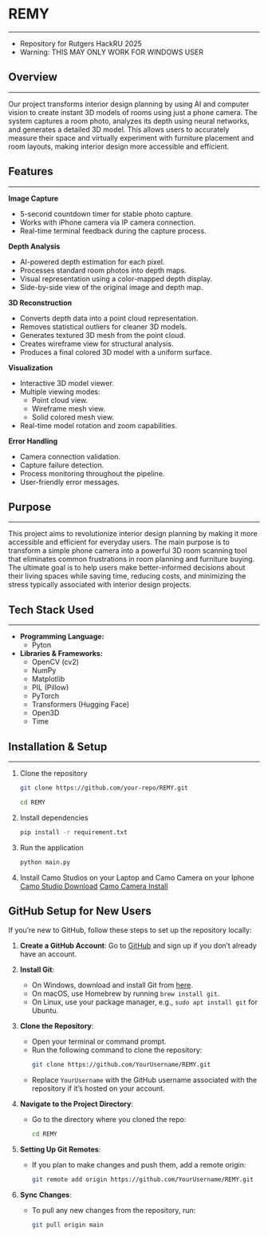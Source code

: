 # REMY
***
- Repository for Rutgers HackRU 2025
- Warning: THIS MAY ONLY WORK FOR WINDOWS USER

## Overview
***
Our project transforms interior design planning by using AI and computer vision to create instant 3D models of rooms using just a phone camera. The system captures a room photo, analyzes its depth using neural networks, and generates a detailed 3D model. This allows users to accurately measure their space and virtually experiment with furniture placement and room layouts, making interior design more accessible and efficient.

## Features
***
**Image Capture**
- 5-second countdown timer for stable photo capture.
- Works with iPhone camera via IP camera connection.
- Real-time terminal feedback during the capture process.
  
**Depth Analysis**
- AI-powered depth estimation for each pixel.
- Processes standard room photos into depth maps.
- Visual representation using a color-mapped depth display.
- Side-by-side view of the original image and depth map.

**3D Reconstruction**
- Converts depth data into a point cloud representation.
- Removes statistical outliers for cleaner 3D models.
- Generates textured 3D mesh from the point cloud.
- Creates wireframe view for structural analysis.
- Produces a final colored 3D model with a uniform surface.

**Visualization**
- Interactive 3D model viewer.
- Multiple viewing modes:
  - Point cloud view.
  - Wireframe mesh view.
  - Solid colored mesh view.
- Real-time model rotation and zoom capabilities.

**Error Handling**
- Camera connection validation.
- Capture failure detection.
- Process monitoring throughout the pipeline.
- User-friendly error messages.

## Purpose
***
This project aims to revolutionize interior design planning by making it more accessible and efficient for everyday users. The main purpose is to transform a simple phone camera into a powerful 3D room scanning tool that eliminates common frustrations in room planning and furniture buying. The ultimate goal is to help users make better-informed decisions about their living spaces while saving time, reducing costs, and minimizing the stress typically associated with interior design projects.

## Tech Stack Used
***
- **Programming Language:**
  - Pyton
- **Libraries & Frameworks:**
  - OpenCV (cv2)
  - NumPy
  - Matplotlib
  - PIL (Pillow)
  - PyTorch
  - Transformers (Hugging Face)
  - Open3D
  - Time
## Installation & Setup
***
1. Clone the repository
   ```bash
   git clone https://github.com/your-repo/REMY.git
   ```
   ```bash
   cd REMY
   ```
2. Install dependencies
   ```bash
   pip install -r requirement.txt
   ```
4. Run the application
   ```bash
   python main.py
   ```
5. Install Camo Studios on your Laptop and Camo Camera on your Iphone
[Camo Studio Download](https://reincubate.com/camo/downloads/)
[Camo Camera Install](https://play.google.com/store/apps/details?id=com.reincubate.camo&hl=en_US)

## GitHub Setup for New Users

If you’re new to GitHub, follow these steps to set up the repository locally:

1. **Create a GitHub Account**: Go to [GitHub](https://github.com/) and sign up if you don’t already have an account.

2. **Install Git**: 
   - On Windows, download and install Git from [here](https://git-scm.com/download/win).
   - On macOS, use Homebrew by running `brew install git`.
   - On Linux, use your package manager, e.g., `sudo apt install git` for Ubuntu.

3. **Clone the Repository**:
   - Open your terminal or command prompt.
   - Run the following command to clone the repository:
     ```bash
     git clone https://github.com/YourUsername/REMY.git
     ```
   - Replace `YourUsername` with the GitHub username associated with the repository if it’s hosted on your account.

4. **Navigate to the Project Directory**:
   - Go to the directory where you cloned the repo:
     ```bash
     cd REMY
     ```

5. **Setting Up Git Remotes**:
   - If you plan to make changes and push them, add a remote origin:
     ```bash
     git remote add origin https://github.com/YourUsername/REMY.git
     ```

6. **Sync Changes**:
   - To pull any new changes from the repository, run:
     ```bash
     git pull origin main
     ```
